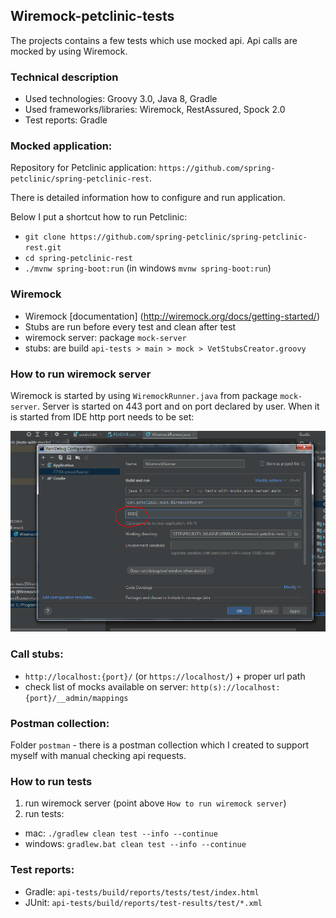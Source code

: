 ## Wiremock-petclinic-tests

The projects contains a few tests which use mocked api. 
Api calls  are mocked by using Wiremock.


### Technical description
- Used technologies: Groovy 3.0, Java 8, Gradle
- Used frameworks/libraries: Wiremock, RestAssured, Spock 2.0
- Test reports: Gradle

### Mocked application:
Repository for Petclinic application:
`https://github.com/spring-petclinic/spring-petclinic-rest`.

There is detailed information how to configure and run application.

Below I put a shortcut how to run Petclinic:
- `git clone https://github.com/spring-petclinic/spring-petclinic-rest.git`
- `cd spring-petclinic-rest`
- `./mvnw spring-boot:run` (in windows `mvnw spring-boot:run`)

### Wiremock
- Wiremock [documentation] (http://wiremock.org/docs/getting-started/)
- Stubs are run before every test and clean after test
- wiremock server: package `mock-server`
- stubs: are build `api-tests > main > mock > VetStubsCreator.groovy`

### How to run wiremock server
Wiremock is started by using `WiremockRunner.java` from package `mock-server`.
Server is started on 443 port and on port declared by user. When it is started from IDE http port needs to be set:

![Alt text](files/wiremock_start.PNG?raw=true "IDE configuration")

### Call stubs:
- `http://localhost:{port}/` (or `https://localhost/`) + proper url path
- check list of mocks available on server: `http(s)://localhost:{port}/__admin/mappings`

### Postman collection:
Folder `postman` - there is a postman collection which I created to support myself with manual checking api requests.

### How to run tests
1. run wiremock server (point above `How to run wiremock server`)
1. run tests:
- mac: `./gradlew clean test --info --continue`
- windows: `gradlew.bat clean test --info --continue`

### Test reports:
- Gradle: `api-tests/build/reports/tests/test/index.html`
- JUnit: `api-tests/build/reports/test-results/test/*.xml`